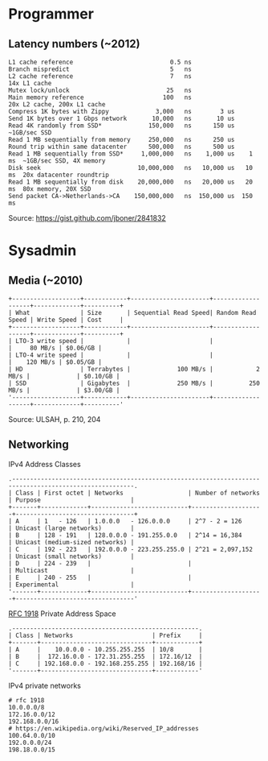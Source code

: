 # Programmer

## Latency numbers (~2012)

```
L1 cache reference                           0.5 ns
Branch mispredict                            5   ns
L2 cache reference                           7   ns                      14x L1 cache
Mutex lock/unlock                           25   ns
Main memory reference                      100   ns                      20x L2 cache, 200x L1 cache
Compress 1K bytes with Zippy             3,000   ns        3 us
Send 1K bytes over 1 Gbps network       10,000   ns       10 us
Read 4K randomly from SSD*             150,000   ns      150 us          ~1GB/sec SSD
Read 1 MB sequentially from memory     250,000   ns      250 us
Round trip within same datacenter      500,000   ns      500 us
Read 1 MB sequentially from SSD*     1,000,000   ns    1,000 us    1 ms  ~1GB/sec SSD, 4X memory
Disk seek                           10,000,000   ns   10,000 us   10 ms  20x datacenter roundtrip
Read 1 MB sequentially from disk    20,000,000   ns   20,000 us   20 ms  80x memory, 20X SSD
Send packet CA->Netherlands->CA    150,000,000   ns  150,000 us  150 ms
```

Source: https://gist.github.com/jboner/2841832

# Sysadmin

## Media (~2010)

    +-------------------+------------+----------------------+-------------------+-------------+----------+
    | What              | Size       | Sequential Read Speed| Random Read Speed | Write Speed | Cost     |
    +-------------------+------------+----------------------+-------------------+-------------+----------+
    | LTO-3 write speed |            |                      |                   |     80 MB/s | $0.06/GB |
    | LTO-4 write speed |            |                      |                   |    120 MB/s | $0.05/GB |
    | HD                | Terrabytes |             100 MB/s |            2 MB/s |             | $0.10/GB |
    | SSD               | Gigabytes  |             250 MB/s |          250 MB/s |             | $3.00/GB |
    '-------------------+------------+----------------------+-------------------+-------------+----------'

Source: ULSAH, p. 210, 204

## Networking

IPv4 Address Classes

    .--------------------------------------------------------------------------------------------------------.
    | Class | First octet | Networks                  | Number of networks | Purpose                         |
    +-------+-------------+---------------------------+--------------------+---------------------------------+
    | A     | 1   - 126   | 1.0.0.0   - 126.0.0.0     | 2^7 - 2 = 126      | Unicast (large networks)        |
    | B     | 128 - 191   | 128.0.0.0 - 191.255.0.0   | 2^14 = 16,384      | Unicast (medium-sized networks) |
    | C     | 192 - 223   | 192.0.0.0 - 223.255.255.0 | 2^21 = 2,097,152   | Unicast (small networks)        |
    | D     | 224 - 239   |                           |                    | Multicast                       |
    | E     | 240 - 255   |                           |                    | Experimental                    |
    '-------+-------------+---------------------------+--------------------+---------------------------------'

[RFC 1918](https://tools.ietf.org/html/rfc1918) Private Address Space

    .----------------------------------------------------.
    | Class | Networks                      | Prefix     |
    +-------+-------------------------------+------------+
    | A     |    10.0.0.0 - 10.255.255.255  | 10/8       |
    | B     |  172.16.0.0 - 172.31.255.255  | 172.16/12  |
    | C     | 192.168.0.0 - 192.168.255.255 | 192.168/16 |
    '-------+-------------------------------+------------'

IPv4 private networks

```
# rfc 1918
10.0.0.0/8
172.16.0.0/12
192.168.0.0/16
# https://en.wikipedia.org/wiki/Reserved_IP_addresses
100.64.0.0/10
192.0.0.0/24
198.18.0.0/15
```
